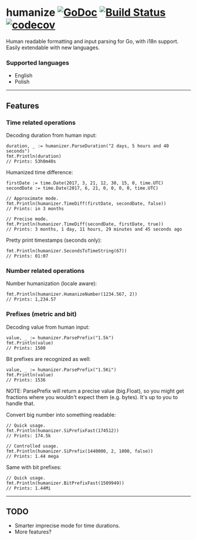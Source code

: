 # humanize [![GoDoc](https://godoc.org/github.com/pawelszydlo/humanize?status.svg)](https://godoc.org/github.com/pawelszydlo/humanize) [![Build Status](https://travis-ci.org/pawelszydlo/humanize.svg?branch=master)](https://travis-ci.org/pawelszydlo/humanize) [![codecov](https://codecov.io/gh/pawelszydlo/humanize/branch/master/graph/badge.svg)](https://codecov.io/gh/pawelszydlo/humanize)
Human readable formatting and input parsing for Go, with i18n support.
Easily extendable with new languages.

### Supported languages
* English
* Polish

----

## Features
### Time related operations

Decoding duration from human input:
```golang
duration, _ := humanizer.ParseDuration("2 days, 5 hours and 40 seconds")
fmt.Println(duration) 
// Prints: 53h0m40s
```
Humanized time difference:
```golang
firstDate := time.Date(2017, 3, 21, 12, 30, 15, 0, time.UTC)
secondDate := time.Date(2017, 6, 21, 0, 0, 0, 0, time.UTC)

// Approximate mode.
fmt.Println(humanizer.TimeDiff(firstDate, secondDate, false))
// Prints: in 3 months

// Precise mode.
fmt.Println(humanizer.TimeDiff(secondDate, firstDate, true))
// Prints: 3 months, 1 day, 11 hours, 29 minutes and 45 seconds ago
```
Pretty print timestamps (seconds only):
```golang
fmt.Println(humanizer.SecondsToTimeString(67))
// Prints: 01:07
```
### Number related operations

Number humanization (locale aware):
```golang
fmt.Println(humanizer.HumanizeNumber(1234.567, 2))
// Prints: 1,234.57
```
### Prefixes (metric and bit)

Decoding value from human input:
```golang
value, _ := humanizer.ParsePrefix("1.5k")
fmt.Println(value)
// Prints: 1500
```
Bit prefixes are recognized as well:
```golang
value, _ := humanizer.ParsePrefix("1.5Ki")
fmt.Println(value)
// Prints: 1536
```
NOTE: ParsePrefix will return a precise value (big.Float), so you might get fractions
where you wouldn't expect them (e.g. bytes). It's up to you to handle that.

Convert big number into something readable:
```golang
// Quick usage.
fmt.Println(humanizer.SiPrefixFast(174512))
// Prints: 174.5k

// Controlled usage.
fmt.Println(humanizer.SiPrefix(1440000, 2, 1000, false))
// Prints: 1.44 mega
```
Same with bit prefixes:
```golang
// Quick usage.
fmt.Println(humanizer.BitPrefixFast(1509949))
// Prints: 1.44Mi
```
----

## TODO
* Smarter imprecise mode for time durations.
* More features?